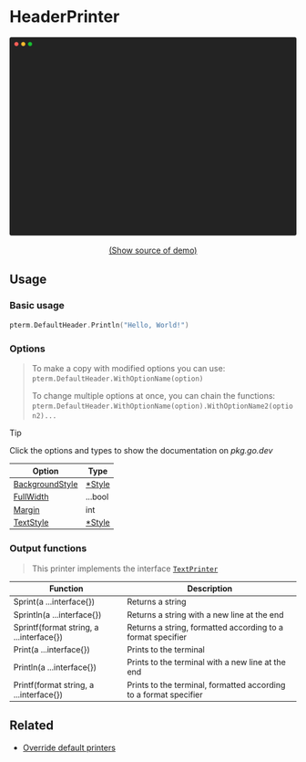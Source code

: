 # HeaderPrinter

<!-- 
Replace all of the following strings with the current printer.
     header Header HeaderPrinter DefaultHeader
-->

![HeaderPrinter Example](https://raw.githubusercontent.com/pterm/pterm/master/_examples/header/animation.svg)

<p align="center"><a href="https://github.com/pterm/pterm/blob/master/_examples/header/main.go" target="_blank">(Show source of demo)</a></p>


## Usage

### Basic usage

```go
pterm.DefaultHeader.Println("Hello, World!")
```

### Options

> To make a copy with modified options you can use:
> `pterm.DefaultHeader.WithOptionName(option)`
>
> To change multiple options at once, you can chain the functions:
> `pterm.DefaultHeader.WithOptionName(option).WithOptionName2(option2)...`

> [!TIP]
> Click the options and types to show the documentation on _pkg.go.dev_

|Option|Type|
|------|----|
|[BackgroundStyle](https://pkg.go.dev/github.com/pterm/pterm#BigTextPrinter.WithBackgroundStyle)|[*Style](https://pkg.go.dev/github.com/pterm/pterm#Style)|
|[FullWidth](https://pkg.go.dev/github.com/pterm/pterm#BigTextPrinter.WithFullWidth)|...bool|
|[Margin](https://pkg.go.dev/github.com/pterm/pterm#BigTextPrinter.WithMargin)|int|
|[TextStyle](https://pkg.go.dev/github.com/pterm/pterm#BigTextPrinter.WithTextStyle)|[*Style](https://pkg.go.dev/github.com/pterm/pterm#Style)|


### Output functions

> This printer implements the interface [`TextPrinter`](https://github.com/pterm/pterm/blob/master/interface_text_printer.go)

|Function|Description|
|------|---------|
|Sprint(a ...interface{})|Returns a string|
|Sprintln(a ...interface{})|Returns a string with a new line at the end|
|Sprintf(format string, a ...interface{})|Returns a string, formatted according to a format specifier|
|Print(a ...interface{})|Prints to the terminal|
|Println(a ...interface{})|Prints to the terminal with a new line at the end|
|Printf(format string, a ...interface{})|Prints to the terminal, formatted according to a format specifier|

## Related
- [Override default printers](docs/override-default-printer.md)